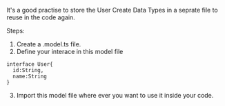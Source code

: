 It's a good practise to store the User Create Data Types in a seprate file to reuse in the code again.

Steps:
1. Create a <type>.model.ts file.
2. Define your interace in this model file
```
interface User{
  id:String,
  name:String
}
```
3. Import this model file where ever you want to use it inside your code.
